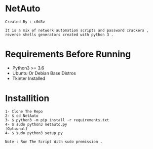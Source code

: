 # NetAuto
`Created By : c0d3v`



`It is a mix of network automation scripts and password crackera , reverse shells generators created with python 3 .`

# Requirements Before Running
- Python3 >= 3.6
- Ubuntu Or Debian Base Distros
- Tkinter Installed 

# Installition 
 ```
1- Clone The Repo 
2- $ cd NetAuto
3- $ python3 -m pip install -r requirements.txt
4- $ sudo python3 netauto.py
[Optional]
4- $ sudo python3 setup.py
```

`Note : Run The Script With sudo premission .`
